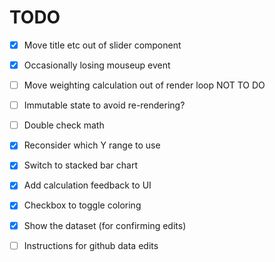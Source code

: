 TODO
====

- [x] Move title etc out of slider component
- [x] Occasionally losing mouseup event

- [ ] Move weighting calculation out of render loop  NOT TO DO
- [ ] Immutable state to avoid re-rendering?

- [ ] Double check math
- [x] Reconsider which Y range to use
- [x] Switch to stacked bar chart

- [x] Add calculation feedback to UI
- [x] Checkbox to toggle coloring

- [x] Show the dataset (for confirming edits)
- [ ] Instructions for github data edits
